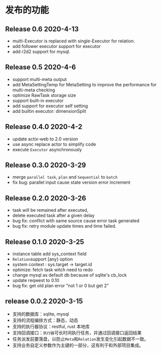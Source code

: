 
# 发布的功能

## Release 0.6 2020-4-13

- multi-Executor is replaced with single-Executor for relation.
- add follower executor support for executor 
- add r2d2 support for mysql.

## Release 0.5 2020-4-6

- support multi-meta output
- add MetaSettingTemp for MetaSetting to improve the performance for multi-meta checking
- optimize RawTask storage size
- support built-in executor
- add support for executor self setting
- add builtin executor: dimensionSplit

## Release 0.4.0 2020-4-2

- update actix-web to 2.0 version
- use async replace actor to simplify code
- execute `Executor` asynchronously 

## Release 0.3.0 2020-3-29

- merge `parallel task`, `plan` and `Sequential` to `batch`
- fix bug: parallel input cause state version error increment

## Release 0.2.0 2020-3-26

- task will be remained after executed,
- delete executed task after a given delay
- bug fix: conflict with same source cause error task generated 
- bug fix: retry module update times and time failed.  

## Release 0.1.0 2020-3-25

- instance table add sys_context field
- `Relation`support [any} option
- system context : sys.target -> target.id
- optimize: fetch task witch need to redo
- change mysql as default db because of sqlite's cb_lock
- update reqwest to 0.10
- bug fix: get old plan error “not 1 or 0 but get 2”

## release 0.0.2 2020-3-15

- 支持的数据库：sqlite, mysql
- 支持的流程编排方式：静态，动态
- 支持的执行器协议：restful, rust 本地库
- 支持回调接口：`执行器`可长时间执行任务，并通过回调接口返回结果
- 任务派发前要落盘，以防止`Meta`和`Relation`发生变化引起数据不一致。
- 支持业务自定义参数作为主键的一部分，这有利于和外部项目集成。

